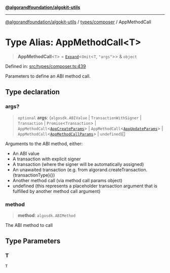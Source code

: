 [**@algorandfoundation/algokit-utils**](../../../README.md)

***

[@algorandfoundation/algokit-utils](../../../README.md) / [types/composer](../README.md) / AppMethodCall

# Type Alias: AppMethodCall\<T\>

> **AppMethodCall**\<`T`\> = [`Expand`](../../expand/type-aliases/Expand.md)\<`Omit`\<`T`, `"args"`\>\> & `object`

Defined in: [src/types/composer.ts:439](https://github.com/algorandfoundation/algokit-utils-ts/blob/main/src/types/composer.ts#L439)

Parameters to define an ABI method call.

## Type declaration

### args?

> `optional` **args**: (`algosdk.ABIValue` \| `TransactionWithSigner` \| `Transaction` \| `Promise`\<`Transaction`\> \| `AppMethodCall`\<[`AppCreateParams`](AppCreateParams.md)\> \| `AppMethodCall`\<[`AppUpdateParams`](AppUpdateParams.md)\> \| `AppMethodCall`\<[`AppMethodCallParams`](AppMethodCallParams.md)\> \| `undefined`)[]

Arguments to the ABI method, either:
* An ABI value
* A transaction with explicit signer
* A transaction (where the signer will be automatically assigned)
* An unawaited transaction (e.g. from algorand.createTransaction.{transactionType}())
* Another method call (via method call params object)
* undefined (this represents a placeholder transaction argument that is fulfilled by another method call argument)

### method

> **method**: `algosdk.ABIMethod`

The ABI method to call

## Type Parameters

### T

`T`
